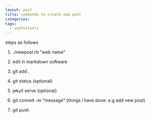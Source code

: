```yaml
---
layout: post
title: commands to create new post
categories: 
tags:
  - usefultools
---
```


steps as follows

1. ./newpost.rb "web name"

2. edit in markdown software

3. git add .

4. git status (optional)

5. jekyll serve (optional)

6. git commit -m "message" (things i have done: e.g add new post)

7. git push